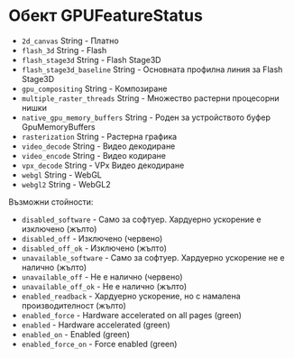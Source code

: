 # Обект GPUFeatureStatus

* `2d_canvas` String - Платно
* `flash_3d` String - Flash
* `flash_stage3d` String - Flash Stage3D
* `flash_stage3d_baseline` String - Основната профилна линия за Flash Stage3D
* `gpu_compositing` String - Композиране
* `multiple_raster_threads` String - Множество растерни процесорни нишки
* `native_gpu_memory_buffers` String - Роден за устройството буфер GpuMemoryBuffers
* `rasterization` String - Растерна графика
* `video_decode` String - Видео декодиране
* `video_encode` String - Видео кодиране
* `vpx_decode` String - VPx Видео декодиране
* `webgl` String - WebGL
* `webgl2` String - WebGL2

Възможни стойности:

* `disabled_software` - Само за софтуер. Хардуерно ускорение е изключено (жълто)
* `disabled_off` - Изключено (червено)
* `disabled_off_ok` - Изключено (жълто)
* `unavailable_software` - Само за софтуер. Хардуерно ускорение не е налично (жълто)
* `unavailable_off` - Не е налично (червено)
* `unavailable_off_ok` - Не е налично (жълто)
* `enabled_readback` - Хардуерно ускорение, но с намалена производителност (жълто)
* `enabled_force` - Hardware accelerated on all pages (green)
* `enabled` - Hardware accelerated (green)
* `enabled_on` - Enabled (green)
* `enabled_force_on` - Force enabled (green)